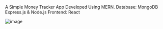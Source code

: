 A Simple Money Tracker App Developed Using MERN.
Database: MongoDB
Express.js & Node.js
Frontend: React

![image](https://github.com/121910318049/moneytracker/assets/74094986/1dc63513-87ec-46ff-8ea4-24b1ccf546a9)



